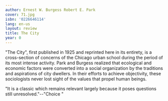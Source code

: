 ```yaml
---
author: Ernest W. Burgess Robert E. Park
cover: 71.jpg
isbn: '0226646114'
lang: en-us
layout: review
title: The City
year: 0
---
```

"The City", first published in 1925 and reprinted here in its entirety, is a cross-section of concerns of the Chicago urban school during the period of its most intense activity. Park and Burgess realized that ecological and economic factors were converted into a social organization by the traditions and aspirations of city dwellers. In their efforts to achieve objectivity, these sociologists never lost sight of the values that propel human beings. 

"It is a classic which remains relevant largely because it poses questions still unresolved."--"Choice "
